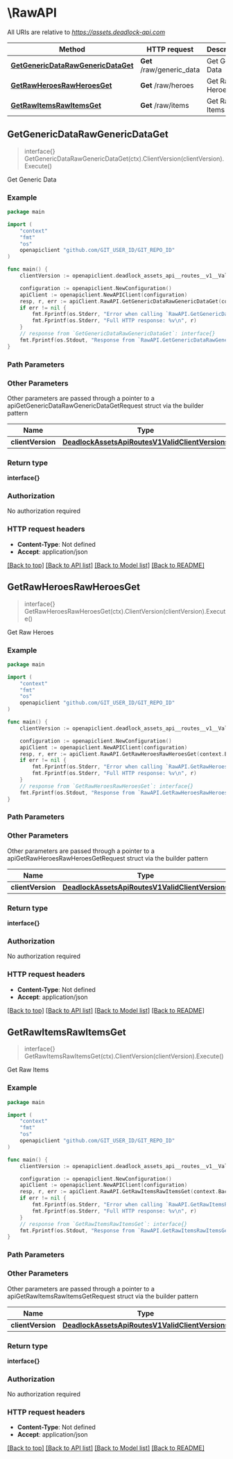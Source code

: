 # \RawAPI

All URIs are relative to *https://assets.deadlock-api.com*

Method | HTTP request | Description
------------- | ------------- | -------------
[**GetGenericDataRawGenericDataGet**](RawAPI.md#GetGenericDataRawGenericDataGet) | **Get** /raw/generic_data | Get Generic Data
[**GetRawHeroesRawHeroesGet**](RawAPI.md#GetRawHeroesRawHeroesGet) | **Get** /raw/heroes | Get Raw Heroes
[**GetRawItemsRawItemsGet**](RawAPI.md#GetRawItemsRawItemsGet) | **Get** /raw/items | Get Raw Items



## GetGenericDataRawGenericDataGet

> interface{} GetGenericDataRawGenericDataGet(ctx).ClientVersion(clientVersion).Execute()

Get Generic Data

### Example

```go
package main

import (
	"context"
	"fmt"
	"os"
	openapiclient "github.com/GIT_USER_ID/GIT_REPO_ID"
)

func main() {
	clientVersion := openapiclient.deadlock_assets_api__routes__v1__ValidClientVersions(5945) // DeadlockAssetsApiRoutesV1ValidClientVersions |  (optional)

	configuration := openapiclient.NewConfiguration()
	apiClient := openapiclient.NewAPIClient(configuration)
	resp, r, err := apiClient.RawAPI.GetGenericDataRawGenericDataGet(context.Background()).ClientVersion(clientVersion).Execute()
	if err != nil {
		fmt.Fprintf(os.Stderr, "Error when calling `RawAPI.GetGenericDataRawGenericDataGet``: %v\n", err)
		fmt.Fprintf(os.Stderr, "Full HTTP response: %v\n", r)
	}
	// response from `GetGenericDataRawGenericDataGet`: interface{}
	fmt.Fprintf(os.Stdout, "Response from `RawAPI.GetGenericDataRawGenericDataGet`: %v\n", resp)
}
```

### Path Parameters



### Other Parameters

Other parameters are passed through a pointer to a apiGetGenericDataRawGenericDataGetRequest struct via the builder pattern


Name | Type | Description  | Notes
------------- | ------------- | ------------- | -------------
 **clientVersion** | [**DeadlockAssetsApiRoutesV1ValidClientVersions**](DeadlockAssetsApiRoutesV1ValidClientVersions.md) |  | 

### Return type

**interface{}**

### Authorization

No authorization required

### HTTP request headers

- **Content-Type**: Not defined
- **Accept**: application/json

[[Back to top]](#) [[Back to API list]](../README.md#documentation-for-api-endpoints)
[[Back to Model list]](../README.md#documentation-for-models)
[[Back to README]](../README.md)


## GetRawHeroesRawHeroesGet

> interface{} GetRawHeroesRawHeroesGet(ctx).ClientVersion(clientVersion).Execute()

Get Raw Heroes

### Example

```go
package main

import (
	"context"
	"fmt"
	"os"
	openapiclient "github.com/GIT_USER_ID/GIT_REPO_ID"
)

func main() {
	clientVersion := openapiclient.deadlock_assets_api__routes__v1__ValidClientVersions(5945) // DeadlockAssetsApiRoutesV1ValidClientVersions |  (optional)

	configuration := openapiclient.NewConfiguration()
	apiClient := openapiclient.NewAPIClient(configuration)
	resp, r, err := apiClient.RawAPI.GetRawHeroesRawHeroesGet(context.Background()).ClientVersion(clientVersion).Execute()
	if err != nil {
		fmt.Fprintf(os.Stderr, "Error when calling `RawAPI.GetRawHeroesRawHeroesGet``: %v\n", err)
		fmt.Fprintf(os.Stderr, "Full HTTP response: %v\n", r)
	}
	// response from `GetRawHeroesRawHeroesGet`: interface{}
	fmt.Fprintf(os.Stdout, "Response from `RawAPI.GetRawHeroesRawHeroesGet`: %v\n", resp)
}
```

### Path Parameters



### Other Parameters

Other parameters are passed through a pointer to a apiGetRawHeroesRawHeroesGetRequest struct via the builder pattern


Name | Type | Description  | Notes
------------- | ------------- | ------------- | -------------
 **clientVersion** | [**DeadlockAssetsApiRoutesV1ValidClientVersions**](DeadlockAssetsApiRoutesV1ValidClientVersions.md) |  | 

### Return type

**interface{}**

### Authorization

No authorization required

### HTTP request headers

- **Content-Type**: Not defined
- **Accept**: application/json

[[Back to top]](#) [[Back to API list]](../README.md#documentation-for-api-endpoints)
[[Back to Model list]](../README.md#documentation-for-models)
[[Back to README]](../README.md)


## GetRawItemsRawItemsGet

> interface{} GetRawItemsRawItemsGet(ctx).ClientVersion(clientVersion).Execute()

Get Raw Items

### Example

```go
package main

import (
	"context"
	"fmt"
	"os"
	openapiclient "github.com/GIT_USER_ID/GIT_REPO_ID"
)

func main() {
	clientVersion := openapiclient.deadlock_assets_api__routes__v1__ValidClientVersions(5945) // DeadlockAssetsApiRoutesV1ValidClientVersions |  (optional)

	configuration := openapiclient.NewConfiguration()
	apiClient := openapiclient.NewAPIClient(configuration)
	resp, r, err := apiClient.RawAPI.GetRawItemsRawItemsGet(context.Background()).ClientVersion(clientVersion).Execute()
	if err != nil {
		fmt.Fprintf(os.Stderr, "Error when calling `RawAPI.GetRawItemsRawItemsGet``: %v\n", err)
		fmt.Fprintf(os.Stderr, "Full HTTP response: %v\n", r)
	}
	// response from `GetRawItemsRawItemsGet`: interface{}
	fmt.Fprintf(os.Stdout, "Response from `RawAPI.GetRawItemsRawItemsGet`: %v\n", resp)
}
```

### Path Parameters



### Other Parameters

Other parameters are passed through a pointer to a apiGetRawItemsRawItemsGetRequest struct via the builder pattern


Name | Type | Description  | Notes
------------- | ------------- | ------------- | -------------
 **clientVersion** | [**DeadlockAssetsApiRoutesV1ValidClientVersions**](DeadlockAssetsApiRoutesV1ValidClientVersions.md) |  | 

### Return type

**interface{}**

### Authorization

No authorization required

### HTTP request headers

- **Content-Type**: Not defined
- **Accept**: application/json

[[Back to top]](#) [[Back to API list]](../README.md#documentation-for-api-endpoints)
[[Back to Model list]](../README.md#documentation-for-models)
[[Back to README]](../README.md)


